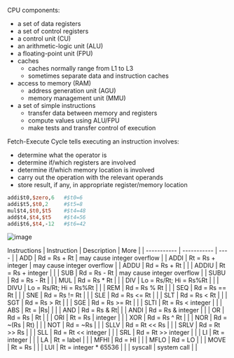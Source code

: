 CPU components:
- a set of data registers
- a set of control registers
- a control unit (CU)
- an arithmetic-logic unit (ALU)
- a floating-point unit (FPU)
- caches
  - caches normally range from L1 to L3
  - sometimes separate data and instruction caches
- access to memory (RAM)
  - address generation unit (AGU)
  - memory management unit (MMU)
- a set of simple instructions
  - transfer data between memory and registers
  - compute values using ALU/FPU
  - make tests and transfer control of execution

Fetch-Execute Cycle tells executing an instruction involves:
- determine what the operator is
- determine if/which registers are involved
- determine if/which memory location is involved
- carry out the operation with the relevant operands
- store result, if any, in appropriate register/memory location

``` mips
addi$t0,$zero,6   #$t0=6 
addi$t5,$t0,2     #$t5=8 
mul$t4,$t0,$t5    #$t4=48 
add$t4,$t4,$t5    #$t4=56 
addi$t6,$t4,-12   #$t6=42
```

![image](https://user-images.githubusercontent.com/95273765/207996927-3fb1d627-6918-4e45-bb14-a2f49f1e9c8c.png)

Instructions
| Instruction | Description | More |
| ----------- | ----------- | ---- |
| ADD         | Rd = Rs + Rt |  may cause integer overflow |
| ADDI        | Rt = Rs + integer | may cause integer overflow |
| ADDU        | Rd = Rs + Rt | |
| ADDIU       | Rt = Rs + integer | |
| SUB         | Rd = Rs - Rt | may cause integer overflow |
| SUBU        | Rd = Rs - Rt | |
| MUL         | Rd = Rs * Rt | |
| DIV         | Lo = Rs/Rt; Hi = Rs%Rt | |
| DIVU        | Lo = Rs/Rt; Hi = Rs%Rt | |
| REM         | Rd = Rs % Rt | |
| SEQ         | Rd = Rs == Rt | |
| SNE         | Rd = Rs != Rt | |
| SLE         | Rd = Rs <= Rt | |
| SLT         | Rd = Rs < Rt | |
| SGT         | Rd = Rs > Rt | |
| SGE         | Rd = Rs >= Rt | |
| SLTI        | Rt = Rs < integer | |
| ABS         | Rt = \|Rs\| | |
| AND         | Rd = Rs & Rt| |
| ANDI        | Rd = Rs & integer | |
| OR          | Rd = Rs \| Rt | |
| ORI         | Rt = Rs \| integer | |
| XOR         | Rd = Rs ^ Rt | |
| NOR         | Rd = ~(Rs | Rt) | |
| NOT         | Rd = ~Rs | |
| SLLV        | Rd = Rt << Rs | |
| SRLV        | Rd = Rt >> Rs | |
| SLL         | Rd = Rt << integer | |
| SRL         | Rd = Rt >> integer | |
| LI          | Rt = integer | |
| LA          | Rt = label | |
| MFHI        | Rd = HI | |
| MFLO        | Rd = LO | |
| MOVE        | Rt = Rs | |
| LUI         | Rt = integer * 65536 | |
| syscall     | system call | |
